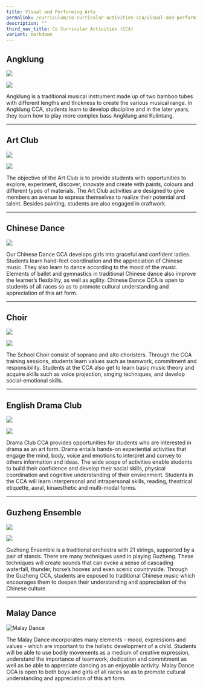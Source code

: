 ```yaml
---
title: Visual and Performing Arts
permalink: /curriculum/co-curricular-activities-cca/visual-and-performing-arts/
description: ""
third_nav_title: Co Curricular Activities (CCA)
variant: markdown
---
```

Angklung
--------
![](/images/Angklung_CCA_1.jpg)

![](/images/Angklung_CCA_2.jpeg)

Angklung is a traditional musical instrument made up of two bamboo tubes with different lengths and thickness to create the various musical range. In Angklung CCA, students learn to develop discipline and in the later years, they learn how to play more complex bass Angklung and Kulintang.&nbsp;  

* * *

Art Club
--------

![](/images/Art_Club_CCA_2.jpg)

![](/images/Art_Club_CCA_3.jpg)

The objective of the Art Club is to provide students with opportunities to explore, experiment, discover, innovate and create with paints, colours and different types of materials. The Art Club activities are designed to give members an avenue to express themselves to realize their potential and talent. Besides painting, students are also engaged in craftwork.   

* * *

Chinese Dance
-------------
![](/images/CCA_Chinese_Dance.jpeg)
  


Our Chinese Dance CCA develops girls into graceful and confident ladies. Students learn hand-feet coordination and the appreciation of Chinese music. They also learn to dance according to the mood of the music. Elements of ballet and gymnastics in traditional Chinese dance also improve the learner’s flexibility, as well as agility. Chinese Dance CCA is open to students of all races so as to promote cultural understanding and appreciation of this art form.&nbsp;  

* * *

Choir
-----
![](/images/CCA_Choir_1.jpg)

![](/images/CCA_Choir_2.jpg)

The School Choir consist of soprano and alto choristers. Through the CCA training sessions, students learn values such as teamwork, commitment and responsibility. Students at the CCA also get to learn basic music theory and acquire skills such as voice projection, singing techniques, and develop social-emotional skills.

* * *

English Drama Club
------------------

![](/images/English_Drama_Club_CCA_1.jpeg)

![](/images/English_Drama_Club_CCA_2.jpeg)

Drama Club CCA provides opportunities for students who are interested in drama as an art form. Drama entails hands-on experiential activities that engage the mind, body, voice and emotions to interpret and convey to others information and ideas. The wide scope of activities enable students to build their confidence and develop their social skills, physical coordination and cognitive understanding of their environment. Students in the CCA will learn interpersonal and intrapersonal skills, reading, theatrical etiquette, aural, kinaesthetic and multi-modal forms.  
* * *

Guzheng Ensemble
----------------
![](/images/Guzheng_CCA_2.jpg)

![](/images/Guzheng_CCA_2.jpeg)

Guzheng Ensemble is a traditional orchestra with 21 strings, supported by a pair of stands. There are many techniques used in playing Guzheng. These techniques will create sounds that can evoke a sense of cascading waterfall, thunder, horse’s hooves and even scenic countryside. Through the Guzheng CCA, students are exposed to traditional Chinese music which encourages them to deepen their understanding and appreciation of the Chinese culture.&nbsp;  

* * *

Malay Dance
-----------

![Malay Dance](/images/DSC04730.jpeg)

The Malay Dance incorporates many elements - mood, expressions and values - which are important to the holistic development of a child. Students will be able to use bodily movements as a medium of creative expression, understand the importance of teamwork, dedication and commitment as well as be able to appreciate dancing as an enjoyable activity. Malay Dance CCA is open to both boys and girls of all races so as to promote cultural understanding and appreciation of this art form.